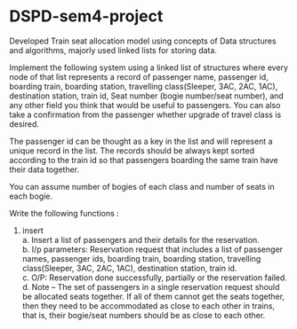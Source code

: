 # DSPD-sem4-project
Developed Train seat allocation model using concepts of Data structures and algorithms, majorly used linked lists for storing data.

Implement the following system using a linked list of structures where every node of that list 
represents a record of passenger name, passenger id, boarding train, boarding station, 
travelling class(Sleeper, 3AC, 2AC, 1AC), destination station, train id, Seat number (bogie 
number/seat number), and any other field you think that would be useful to passengers. You 
can also take a confirmation from the passenger whether upgrade of travel class is desired. 

The passenger id can be thought as a key in the list and will represent a unique record in the 
list. The records should be always kept sorted according to the train id so that passengers
boarding the same train have their data together.

You can assume number of bogies of each class and number of seats in each bogie.

Write the following functions :

  1) insert <br>
   a. Insert a list of passengers and their details for the reservation. <br>
   b. I/p parameters: Reservation request that includes a list of passenger names, 
      passenger ids, boarding train, boarding station, travelling class(Sleeper, 3AC, 
      2AC, 1AC), destination station, train id. <br>
   c. O/P: Reservation done successfully, partially or the reservation failed. <br>
   d. Note – The set of passengers in a single reservation request should be 
    allocated seats together. If all of them cannot get the seats together, then they 
    need to be accommodated as close to each other in trains, that is, their 
    bogie/seat numbers should be as close to each other. <br>
